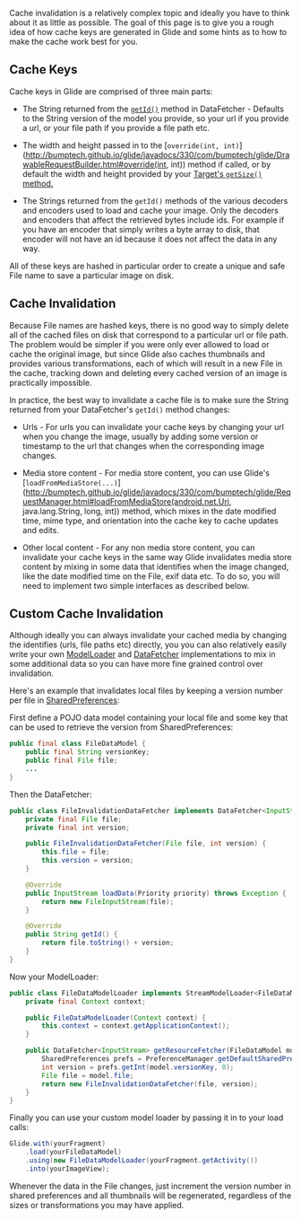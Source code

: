 Cache invalidation is a relatively complex topic and ideally you have to think about it as little as possible. The goal of this page is to give you a rough idea of how cache keys are generated in Glide and some hints as to how to make the cache work best for you.

## Cache Keys
Cache keys in Glide are comprised of three main parts:

* The String returned from the [``getId()``](http://bumptech.github.io/glide/javadocs/330/com/bumptech/glide/load/data/DataFetcher.html#getId()) method in DataFetcher - Defaults to the String version of the model you provide, so your url if you provide a url, or your file path if you provide a file path etc.

* The width and height passed in to the [``override(int, int)``](http://bumptech.github.io/glide/javadocs/330/com/bumptech/glide/DrawableRequestBuilder.html#override(int, int)) method if called, or by default the width and height provided by your [Target's ``getSize()`` method.](http://bumptech.github.io/glide/javadocs/330/com/bumptech/glide/request/target/Target.html#getSize(com.bumptech.glide.request.target.SizeReadyCallback))

* The Strings returned from the ``getId()`` methods of the various decoders and encoders used to load and cache your image. Only the decoders and encoders that affect the retrieved bytes include ids. For example if you have an encoder that simply writes a byte array to disk, that encoder will not have an id because it does not affect the data in any way.

All of these keys are hashed in particular order to create a unique and safe File name to save a particular image on disk.

## Cache Invalidation
Because File names are hashed keys, there is no good way to simply delete all of the cached files on disk that correspond to a particular url or file path. The problem would be simpler if you were only ever allowed to load or cache the original image, but since Glide also caches thumbnails and provides various transformations, each of which will result in a new File in the cache, tracking down and deleting every cached version of an image is practically impossible.

In practice, the best way to invalidate a cache file is to make sure the String returned from your DataFetcher's ``getId()`` method changes:

* Urls - For urls you can invalidate your cache keys by changing your url when you change the image, usually by adding some version or timestamp to the url that changes when the corresponding image changes.

* Media store content - For media store content, you can use Glide's [``loadFromMediaStore(...)``](http://bumptech.github.io/glide/javadocs/330/com/bumptech/glide/RequestManager.html#loadFromMediaStore(android.net.Uri, java.lang.String, long, int)) method, which mixes in the date modified time, mime type, and orientation into the cache key to cache updates and edits.

* Other local content - For any non media store content, you can invalidate your cache keys in the same way Glide invalidates media store content by mixing in some data that identifies when the image changed, like the date modified time on the File, exif data etc. To do so, you will need to implement two simple interfaces as described below.

## Custom Cache Invalidation
Although ideally you can always invalidate your cached media by changing the identifies (urls, file paths etc) directly, you you can also relatively easily write your own [ModelLoader](http://bumptech.github.io/glide/javadocs/330/com/bumptech/glide/load/model/ModelLoader.html) and [DataFetcher](http://bumptech.github.io/glide/javadocs/330/com/bumptech/glide/load/data/DataFetcher.html) implementations to mix in some additional data so you can have more fine grained control over invalidation.

Here's an example that invalidates local files by keeping a version number per file in [SharedPreferences](http://developer.android.com/reference/android/content/SharedPreferences.html):

First define a POJO data model containing your local file and some key that can be used to retrieve the version from SharedPreferences:

```java
public final class FileDataModel {
    public final String versionKey;
    public final File file;
    ...
}
```

Then the DataFetcher:

```java
public class FileInvalidationDataFetcher implements DataFetcher<InputStream> {
    private final File file;
    private final int version;

    public FileInvalidationDataFetcher(File file, int version) {
        this.file = file;
        this.version = version;
    }

    @Override
    public InputStream loadData(Priority priority) throws Exception {
        return new FileInputStream(file);
    }

    @Override
    public String getId() {
        return file.toString() + version;
    }
}
```

Now your ModelLoader:

```java
public class FileDataModelLoader implements StreamModelLoader<FileDataModel> {
    private final Context context;

    public FileDataModelLoader(Context context) {
        this.context = context.getApplicationContext();
    }

    public DataFetcher<InputStream> getResourceFetcher(FileDataModel model, int width, int height) {
        SharedPreferences prefs = PreferenceManager.getDefaultSharedPreferences(context);
        int version = prefs.getInt(model.versionKey, 0);
        File file = model.file;
        return new FileInvalidationDataFetcher(file, version);
    }
}
```

Finally you can use your custom model loader by passing it in to your load calls:

```java
Glide.with(yourFragment)
    .load(yourFileDataModel)
    .using(new FileDataModelLoader(yourFragment.getActivity())
    .into(yourImageView);
```
        
Whenever the data in the File changes, just increment the version number in shared preferences and all thumbnails will be regenerated, regardless of the sizes or transformations you may have applied.
        
    



